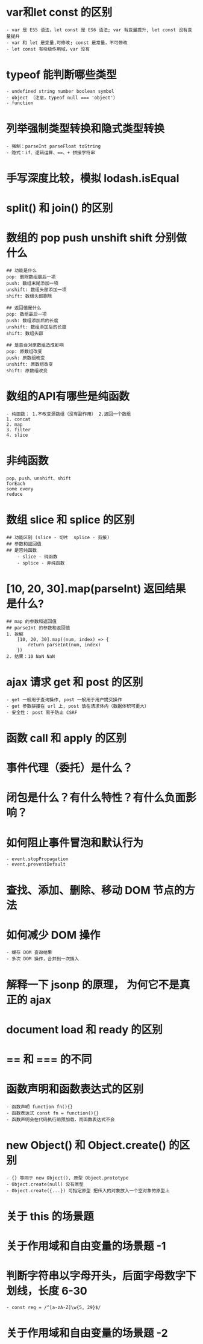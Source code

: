 # var和let const 的区别
    - var 是 ES5 语法，let const 是 ES6 语法; var 有变量提升, let const 没有变量提升
    - var 和 let 是变量,可修改; const 是常量，不可修改
    - let const 有块级作用域，var 没有


# typeof 能判断哪些类型
    - undefined string number boolean symbol
    - object （注意，typeof null === 'object'）
    - function


# 列举强制类型转换和隐式类型转换
    - 强制：parseInt parseFloat toString
    - 隐式：if、逻辑运算、==、+ 拼接字符串


# 手写深度比较，模拟 lodash.isEqual


# split() 和 join() 的区别


# 数组的 pop push unshift shift 分别做什么
    ## 功能是什么
    pop: 删除数组最后一项
    push: 数组末尾添加一项
    unshift: 数组头部添加一项
    shift: 数组头部删除

    ## 返回值是什么
    pop: 数组最后一项
    push: 数组添加后的长度
    unshift: 数组添加后的长度
    shift: 数组头部

    ## 是否会对原数组造成影响
    pop: 原数组改变
    push: 原数组改变
    unshift: 原数组改变
    shift: 原数组改变


# 数组的API有哪些是纯函数
    - 纯函数： 1.不改变源数组（没有副作用） 2.返回一个数组
    1. concat
    2. map
    3. filter
    4. slice

# 非纯函数
    pop、push、unshift、shift
    forEach
    some every
    reduce



# 数组 slice 和 splice 的区别
    ## 功能区别 (slice - 切片  splice - 剪接)
    ## 参数和返回值
    ## 是否纯函数
        - slice - 纯函数
        - splice - 非纯函数


# [10, 20, 30].map(parseInt) 返回结果是什么?
    ## map 的参数和返回值
    ## parseInt 的参数和返回值
    1. 拆解
        [10, 20, 30].map((num, index) => {
            return parseInt(num, index)
        })
    2. 结果：10 NaN NaN



# ajax 请求 get 和 post 的区别
    - get 一般用于查询操作, post 一般用于用户提交操作
    - get 参数拼接在 url 上, post 放在请求体内（数据体积可更大）
    - 安全性： post 易于防止 CSRF



# 函数 call 和 apply 的区别




# 事件代理（委托）是什么？




# 闭包是什么？有什么特性？有什么负面影响？



# 如何阻止事件冒泡和默认行为
    - event.stopPropagation
    - event.preventDefault


# 查找、添加、删除、移动 DOM 节点的方法



# 如何减少 DOM 操作
    - 缓存 DOM 查询结果
    - 多次 DOM 操作，合并到一次插入



# 解释一下 jsonp 的原理， 为何它不是真正的 ajax



# document load 和 ready 的区别



# == 和 === 的不同


# 函数声明和函数表达式的区别
    - 函数声明 function fn(){}
    - 函数表达式 const fn = function(){}
    - 函数声明会在代码执行前预加载，而函数表达式不会


# new Object() 和 Object.create() 的区别
    - {} 等同于 new Object(), 原型 Object.prototype
    - Object.create(null) 没有原型
    - Object.create({...}) 可指定原型 把传入的对象放入一个空对象的原型上


# 关于 this 的场景题


# 关于作用域和自由变量的场景题 -1


# 判断字符串以字母开头，后面字母数字下划线，长度 6-30
    - const reg = /^[a-zA-Z]\w{5, 29}$/


# 关于作用域和自由变量的场景题 -2
